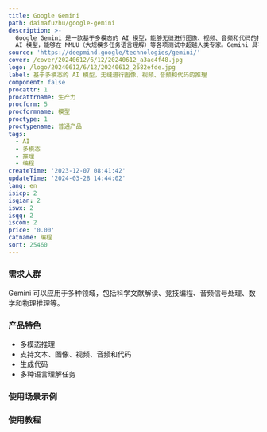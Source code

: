 ```yaml
---
title: Google Gemini
path: daimafuzhu/google-gemini
description: >-
  Google Gemini 是一款基于多模态的 AI 模型，能够无缝进行图像、视频、音频和代码的推理。Gemini 是 DeepMind 推出的最先进的
  AI 模型，能够在 MMLU（大规模多任务语言理解）等各项测试中超越人类专家。Gemini 具有出色的推理能力，在各种多模态任务中取得了最先进的性能。
source: 'https://deepmind.google/technologies/gemini/'
cover: /cover/20240612/6/12/20240612_a3ac4f48.jpg
logo: /logo/20240612/6/12/20240612_2682efde.jpg
label: 基于多模态的 AI 模型，无缝进行图像、视频、音频和代码的推理
component: false
procattr: 1
procattrname: 生产力
procform: 5
procformname: 模型
proctype: 1
proctypename: 普通产品
tags:
  - AI
  - 多模态
  - 推理
  - 编程
createTime: '2023-12-07 08:41:42'
updateTime: '2024-03-28 14:44:02'
lang: en
isicp: 2
isqian: 2
iswx: 2
isqq: 2
iscom: 2
price: '0.00'
catname: 编程
sort: 25460
---
```




### 需求人群
Gemini 可以应用于多种领域，包括科学文献解读、竞技编程、音频信号处理、数学和物理推理等。

### 产品特色
- 多模态推理
- 支持文本、图像、视频、音频和代码
- 生成代码
- 多种语言理解任务

### 使用场景示例


### 使用教程


  
